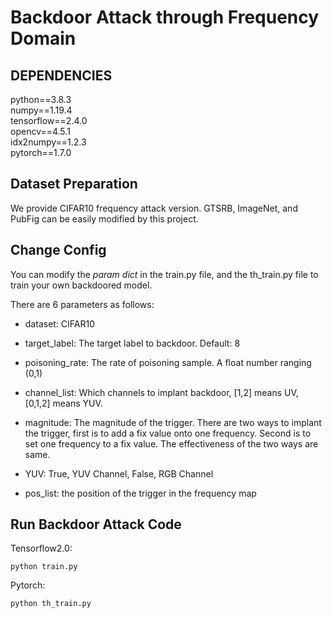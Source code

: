 # Backdoor Attack through Frequency Domain

## DEPENDENCIES
python==3.8.3  
numpy==1.19.4  
tensorflow==2.4.0  
opencv==4.5.1  
idx2numpy==1.2.3  
pytorch==1.7.0  

## Dataset Preparation
We provide CIFAR10 frequency attack version. GTSRB, ImageNet, and PubFig can be easily modified by this project. 


## Change Config
You can modify the *param dict* in the train.py file, and the th_train.py file to train your own backdoored model. 

There are 6 parameters as follows:   
* dataset: CIFAR10
* target_label: The target label to backdoor. Default: 8  
* poisoning_rate: The rate of poisoning sample. A float number ranging (0,1)  
* channel_list: Which channels to implant backdoor, [1,2] means UV, [0,1,2] means YUV.
* magnitude: The magnitude of the trigger. There are two ways to implant the trigger, 
  first is to add a fix value onto one frequency. Second is to set one frequency to a fix value. 
  The effectiveness of the two ways are same.
  
* YUV: True, YUV Channel, False, RGB Channel
* pos_list: the position of the trigger in the frequency map



## Run Backdoor Attack Code
Tensorflow2.0:
```shell
python train.py
```

Pytorch:
```shell
python th_train.py
```


